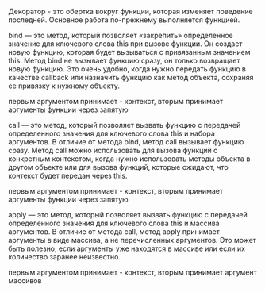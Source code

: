 Декоратор - это обертка вокруг функции, которая изменяет поведение последней. Основное работа по-прежнему выполняется функцией.

bind — это метод, который позволяет «закрепить» определенное значение для ключевого слова this при вызове функции. Он создает новую функцию, которая будет вызываться с привязанным значением this. Метод bind не вызывает функцию сразу, он только возвращает новую функцию. Это очень удобно, когда нужно передать функцию в качестве callback или назначить функцию как метод объекта, сохраняя ее привязку к нужному объекту.

первым аргументом принимает - контекст, вторым принимает аргументы функции через запятую

call — это метод, который позволяет вызвать функцию с передачей определенного значения для ключевого слова this и набора аргументов. В отличие от метода bind, метод call вызывает функцию сразу. Метод call можно использовать для вызова функций с конкретным контекстом, когда нужно использовать методы объекта в другом объекте или для вызова функций, которые ожидают, что контекст будет передан через this.

первым аргументом принимает - контекст, вторым принимает аргументы функции через запятую

apply — это метод, который позволяет вызвать функцию с передачей определенного значения для ключевого слова this и массива аргументов. В отличие от метода call, метод apply принимает аргументы в виде массива, а не перечисленных аргументов. Это может быть полезно, если аргументы уже находятся в массиве или если их количество заранее неизвестно.


первым аргументом принимает - контекст, вторым принимает аргумент массивов 